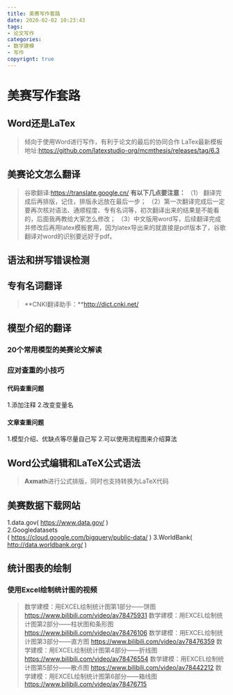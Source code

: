 ```yaml
---
title: 美赛写作套路
date: 2020-02-02 10:23:43
tags:
- 论文写作
categories: 
- 数学建模
- 写作
copyrignt: true
---
```


# 美赛写作套路
## Word还是LaTex
> 倾向于使用Word进行写作，有利于论文的最后的协同合作
LaTex最新模板地址:https://github.com/latexstudio-org/mcmthesis/releases/tag/6.3

## 美赛论文怎么翻译
>谷歌翻译:https://translate.google.cn/
**有以下几点要注意：**
（1） 翻译完成后再排版，记住，排版永远放在最后一步；
（2）第一次翻译完成后一定要再次核对语法、通顺程度、专有名词等，初次翻译出来的结果是不能看的，后面我再教给大家怎么修改；
（3）中文版用word写，后续翻译完成并修改后再用latex模板套用，因为latex导出来的就直接是pdf版本了，谷歌翻译对word的识别要远好于pdf。
<!--more-->
## 语法和拼写错误检测

## 专有名词翻译
>**CNKI翻译助手：**http://dict.cnki.net/

## 模型介绍的翻译
### 20个常用模型的美赛论文解读

### 应对查重的小技巧

#### 代码查重问题
1.添加注释
2.改变变量名

#### 文章查重问题
1.模型介绍、优缺点等尽量自己写
2.可以使用流程图来介绍算法

## Word公式编辑和LaTeX公式语法
>**Axmath**进行公式排版，同时也支持转换为LaTeX代码

## 美赛数据下载网站
1.data.gov( https://www.data.gov/ )  
2.Googledatasets  
( https://cloud.google.com/bigquery/public‐data/ ) 
3.WorldBank( http://data.worldbank.org/ ) 
 
## 统计图表的绘制
### 使用Excel绘制统计图的视频
>数学建模：用EXCEL绘制统计图第1部分——饼图  https://www.bilibili.com/video/av78475931
数学建模：用EXCEL绘制统计图第2部分——柱状图和条形图  https://www.bilibili.com/video/av78476106
数学建模：用EXCEL绘制统计图第3部分——直方图  https://www.bilibili.com/video/av78476359
数学建模：用EXCEL绘制统计图第4部分——折线图  https://www.bilibili.com/video/av78476554
数学建模：用EXCEL绘制统计图第5部分——散点图  https://www.bilibili.com/video/av78442212
数学建模：用EXCEL绘制统计图第6部分——箱线图 https://www.bilibili.com/video/av78476715

